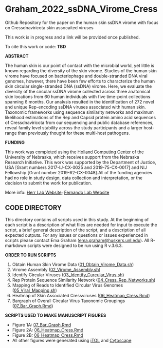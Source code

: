 # Graham_2022_ssDNA_Virome_Cress

Github Repository for the paper on the human skin ssDNA virome with focus on Cressdnaviricota skin assocaited viruses

This work is in progress and a link will be provided once published.

To cite this work or code:
**TBD**

__ABSTRACT__

The human skin is our point of contact with the microbial world, yet little is known regarding the diversity of the skin virome. Studies of the human skin virome have focused on bacteriophage and double-stranded DNA viral genomes, however, there have been few efforts to characterize the human skin circular single-stranded DNA (ssDNA) virome. Here, we evaluate the diversity of the circular ssDNA virome collected across three anatomical skin locations from 60 human individuals with five time-point collections spanning 6 months. Our analysis resulted in the identification of 272 novel and unique Rep-encoding ssDNA viruses associated with human skin. Taxonomic frameworks using sequence similarity networks and maximum likelihood estimations of the Rep and Capsid protein amino acid sequences of Cressdnaviricota from our sequencing and public database references, reveal family level stability across the study participants and a larger host-range than previously thought for these multi-host pathogens. 

__FUNDING__

This work was completed using the [Holland Computing Center](https://hcc.unl.edu/) of the University of Nebraska, which receives support from the Nebraska Research Initiative. This work was supported by the Department of Justice, USA [Grant numbers 2017-IJ-CX-0025 and 2019-75-CX-0017] and NIJ Fellowship [Grant number 2019-R2-CX-0048].All of the funding agencies had no role in study design, data collection and interpretation, or the decision to submit the work for publication.

More info:
[Herr Lab Website](http://herrlab.com/);
[Fernando Lab Website](https://fernandolab.unl.edu/)

 ## CODE DIRECTORY ##
 
 This directory contains all scripts used in this study. At the beginning of each script is a description of what files are needed for input to execute the script, a brief general description of the script, and a description of all expected outputs. For any issues or questions or issues experienced in scripts please contact Ema Graham (ema.graham@huskers.unl.edu). All R-markdown scripts were designed to be run using R v.3.6.3. 

__ORDER TO RUN SCRIPTS__

1. Obtain Human Skin Virome Data ([01_Obtain_Virome_Data.sh](https://github.com/HerrLab/Graham_2022_ssDNA_Virome_Cress/blob/main/CODE/01_Obtain_Virome_Data.sh))
2. Virome Assembly ([02_Virome_Assembly.sh](https://github.com/HerrLab/Graham_2022_ssDNA_Virome_Cress/blob/main/CODE/02_Virome_Assembly.sh))
3. Identify Circular Viruses ([03_Identify_Curcular_Virus.sh](https://github.com/HerrLab/Graham_2022_ssDNA_Virome_Cress/blob/main/CODE/03_Identify_Circular_Virus.sh))
4. Rep Protein Sequence Similarity Network ([04_Cress_Rep_Networks.sh](https://github.com/HerrLab/Graham_2022_ssDNA_Virome_Cress/blob/main/CODE/04_Cress_Rep_Networks.sh))
5. Mapping of Reads to Identified Circular Virus Genomes ([05_Viral_Mapping.sh](https://github.com/HerrLab/Graham_2022_ssDNA_Virome_Cress/blob/main/CODE/05_Viral_Mapping.sh))
6. Heatmap of Skin Associated Cressviruses ([06_Heatmap_Cress.Rmd](https://github.com/HerrLab/Graham_2022_ssDNA_Virome_Cress/blob/main/CODE/06_Heatmap_Cress.Rmd))
7. Bargraph of Overall Circular Virus Taxonomic Groupings ([07_Bar_Graph.Rmd](https://github.com/HerrLab/Graham_2022_ssDNA_Virome_Cress/blob/main/CODE/07_Tax_Bar_Graph.Rmd))

__SCRIPTS USED TO MAKE MANUSCRIPT FIGURES__

- Figure 1A: [07_Bar_Graph.Rmd](https://github.com/HerrLab/Graham_2022_ssDNA_Virome_Cress/blob/main/CODE/07_Tax_Bar_Graph.Rmd)
- Figure 2A: [06_Heatmap_Cress.Rmd](https://github.com/HerrLab/Graham_2022_ssDNA_Virome_Cress/blob/main/CODE/06_Heatmap_Cress.Rmd)
- Figure 2B: [06_Heatmap_Cress.Rmd](https://github.com/HerrLab/Graham_2022_ssDNA_Virome_Cress/blob/main/CODE/06_Heatmap_Cress.Rmd)
- All other figures were generated using [iTOL](https://itol.embl.de) and [Cytoscape](https://cytoscape.org)
